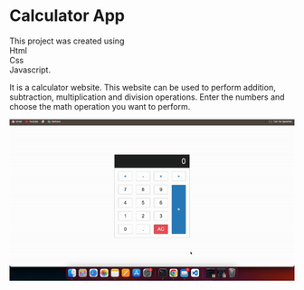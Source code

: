 <h1>Calculator App</h1>
This project was created using </br>
Html </br>
Css </br>
Javascript.</br>

 It is a calculator website. 
 This website can be used to perform addition, subtraction, multiplication and division operations. Enter the numbers and choose the math operation you want to perform.
 </br>

 ![](calculator.gif)
